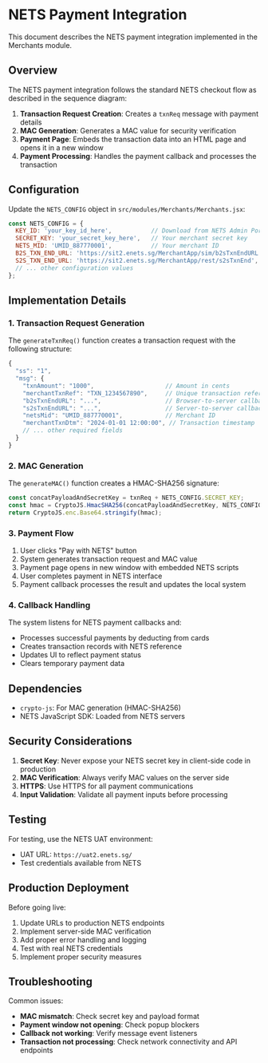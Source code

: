 # NETS Payment Integration

This document describes the NETS payment integration implemented in the Merchants module.

## Overview

The NETS payment integration follows the standard NETS checkout flow as described in the sequence diagram:

1. **Transaction Request Creation**: Creates a `txnReq` message with payment details
2. **MAC Generation**: Generates a MAC value for security verification
3. **Payment Page**: Embeds the transaction data into an HTML page and opens it in a new window
4. **Payment Processing**: Handles the payment callback and processes the transaction

## Configuration

Update the `NETS_CONFIG` object in `src/modules/Merchants/Merchants.jsx`:

```javascript
const NETS_CONFIG = {
  KEY_ID: 'your_key_id_here',           // Download from NETS Admin Portal
  SECRET_KEY: 'your_secret_key_here',   // Your merchant secret key
  NETS_MID: 'UMID_887770001',           // Your merchant ID
  B2S_TXN_END_URL: 'https://sit2.enets.sg/MerchantApp/sim/b2sTxnEndURL.jsp',
  S2S_TXN_END_URL: 'https://sit2.enets.sg/MerchantApp/rest/s2sTxnEnd',
  // ... other configuration values
};
```

## Implementation Details

### 1. Transaction Request Generation

The `generateTxnReq()` function creates a transaction request with the following structure:

```javascript
{
  "ss": "1",
  "msg": {
    "txnAmount": "1000",                    // Amount in cents
    "merchantTxnRef": "TXN_1234567890",     // Unique transaction reference
    "b2sTxnEndURL": "...",                  // Browser-to-server callback URL
    "s2sTxnEndURL": "...",                  // Server-to-server callback URL
    "netsMid": "UMID_887770001",            // Merchant ID
    "merchantTxnDtm": "2024-01-01 12:00:00", // Transaction timestamp
    // ... other required fields
  }
}
```

### 2. MAC Generation

The `generateMAC()` function creates a HMAC-SHA256 signature:

```javascript
const concatPayloadAndSecretKey = txnReq + NETS_CONFIG.SECRET_KEY;
const hmac = CryptoJS.HmacSHA256(concatPayloadAndSecretKey, NETS_CONFIG.SECRET_KEY);
return CryptoJS.enc.Base64.stringify(hmac);
```

### 3. Payment Flow

1. User clicks "Pay with NETS" button
2. System generates transaction request and MAC value
3. Payment page opens in new window with embedded NETS scripts
4. User completes payment in NETS interface
5. Payment callback processes the result and updates the local system

### 4. Callback Handling

The system listens for NETS payment callbacks and:
- Processes successful payments by deducting from cards
- Creates transaction records with NETS reference
- Updates UI to reflect payment status
- Clears temporary payment data

## Dependencies

- `crypto-js`: For MAC generation (HMAC-SHA256)
- NETS JavaScript SDK: Loaded from NETS servers

## Security Considerations

1. **Secret Key**: Never expose your NETS secret key in client-side code in production
2. **MAC Verification**: Always verify MAC values on the server side
3. **HTTPS**: Use HTTPS for all payment communications
4. **Input Validation**: Validate all payment inputs before processing

## Testing

For testing, use the NETS UAT environment:
- UAT URL: `https://uat2.enets.sg/`
- Test credentials available from NETS

## Production Deployment

Before going live:
1. Update URLs to production NETS endpoints
2. Implement server-side MAC verification
3. Add proper error handling and logging
4. Test with real NETS credentials
5. Implement proper security measures

## Troubleshooting

Common issues:
- **MAC mismatch**: Check secret key and payload format
- **Payment window not opening**: Check popup blockers
- **Callback not working**: Verify message event listeners
- **Transaction not processing**: Check network connectivity and API endpoints















